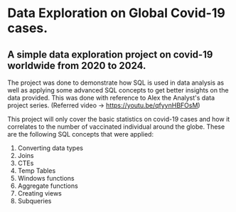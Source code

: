 # Data Exploration on Global Covid-19 cases.

## A simple data exploration project on covid-19 worldwide from 2020 to 2024.

The project was done to demonstrate how SQL is used in data analysis as well as applying some advanced SQL concepts to get better insights on the data provided. This was
done with reference to Alex the Analyst's data project series. (Referred video -> https://youtu.be/qfyynHBFOsM)

This project will only cover the basic statistics on covid-19 cases and how it correlates to the number of vaccinated individual around the globe. These are the following SQL concepts
that were applied:

  1. Converting data types
  2. Joins
  3. CTEs
  4. Temp Tables
  5. Windows functions
  6. Aggregate functions
  7. Creating views
  8. Subqueries
